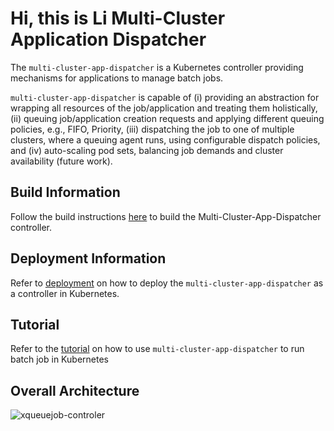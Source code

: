 Hi, this is Li
Multi-Cluster Application Dispatcher
==

The `multi-cluster-app-dispatcher` is a Kubernetes controller providing mechanisms for applications to manage batch jobs. 

`multi-cluster-app-dispatcher` is capable of (i) providing an abstraction for wrapping all resources of the job/application and treating them holistically, (ii) queuing job/application creation requests and applying different queuing policies, e.g., FIFO, Priority, (iii) dispatching the job to one of multiple clusters, where a queuing agent runs, using configurable dispatch policies, and (iv) auto-scaling pod sets, balancing job demands and cluster availability (future work).


## Build Information

Follow the build instructions [here](./doc/build/build.md) to build the Multi-Cluster-App-Dispatcher controller.

## Deployment Information

Refer to [deployment](./doc/deploy/deployment.md) on how to deploy the `multi-cluster-app-dispatcher` as a controller in Kubernetes.

## Tutorial

Refer to the [tutorial](./doc/usage/tutorial.md) on how to use `multi-cluster-app-dispatcher` to run batch job in Kubernetes

## Overall Architecture

![xqueuejob-controler](doc/images/xqueuejob-controller.png)

